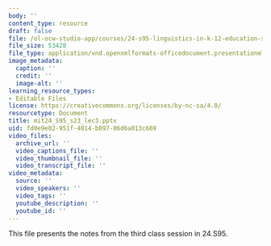 ```yaml
---
body: ''
content_type: resource
draft: false
file: /ol-ocw-studio-app/courses/24-s95-linguistics-in-k-12-education-spring-2023/mit24_s95_s23_lec3.pptx
file_size: 53428
file_type: application/vnd.openxmlformats-officedocument.presentationml.presentation
image_metadata:
  caption: ''
  credit: ''
  image-alt: ''
learning_resource_types:
- Editable Files
license: https://creativecommons.org/licenses/by-nc-sa/4.0/
resourcetype: Document
title: mit24_S95_s23_lec3.pptx
uid: fd0e9e02-951f-4014-b097-06d6a013c669
video_files:
  archive_url: ''
  video_captions_file: ''
  video_thumbnail_file: ''
  video_transcript_file: ''
video_metadata:
  source: ''
  video_speakers: ''
  video_tags: ''
  youtube_description: ''
  youtube_id: ''
---
```

This file presents the notes from the third class session in 24.S95.